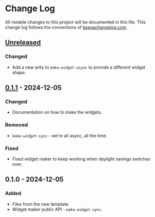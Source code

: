# Change Log
All notable changes to this project will be documented in this file. This change log follows the conventions of [keepachangelog.com](http://keepachangelog.com/).

## [Unreleased]
### Changed
- Add a new arity to `make-widget-async` to provide a different widget shape.

## [0.1.1] - 2024-12-05
### Changed
- Documentation on how to make the widgets.

### Removed
- `make-widget-sync` - we're all async, all the time.

### Fixed
- Fixed widget maker to keep working when daylight savings switches over.

## 0.1.0 - 2024-12-05
### Added
- Files from the new template.
- Widget maker public API - `make-widget-sync`.

[Unreleased]: https://github.com/benjaminbinford/day5/compare/0.1.1...HEAD
[0.1.1]: https://github.com/benjaminbinford/day5/compare/0.1.0...0.1.1
